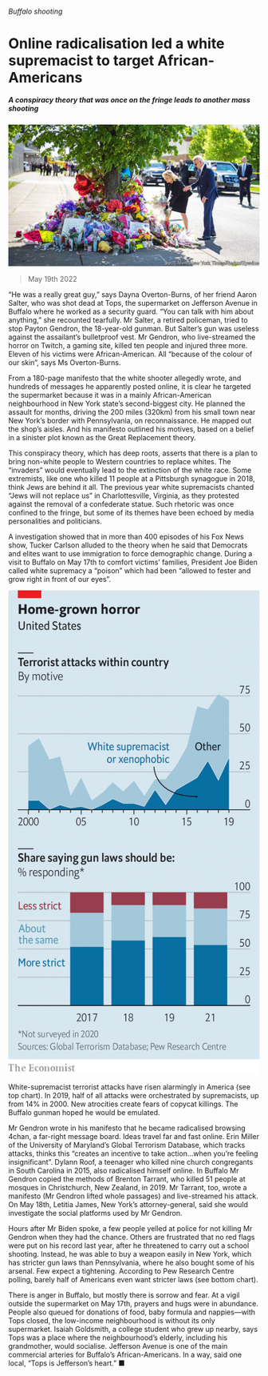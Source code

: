 ###### Buffalo shooting

# Online radicalisation led a white supremacist to target African-Americans 

##### A conspiracy theory that was once on the fringe leads to another mass shooting 

![image](images/20220521_USP003.jpg) 

> May 19th 2022 

“He was a really great guy,” says Dayna Overton-Burns, of her friend Aaron Salter, who was shot dead at Tops, the supermarket on Jefferson Avenue in Buffalo where he worked as a security guard. “You can talk with him about anything,” she recounted tearfully. Mr Salter, a retired policeman, tried to stop Payton Gendron, the 18-year-old gunman. But Salter’s gun was useless against the assailant’s bulletproof vest. Mr Gendron, who live-streamed the horror on Twitch, a gaming site, killed ten people and injured three more. Eleven of his victims were African-American. All “because of the colour of our skin”, says Ms Overton-Burns.

From a 180-page manifesto that the white shooter allegedly wrote, and hundreds of messages he apparently posted online, it is clear he targeted the supermarket because it was in a mainly African-American neighbourhood in New York state’s second-biggest city. He planned the assault for months, driving the 200 miles (320km) from his small town near New York’s border with Pennsylvania, on reconnaissance. He mapped out the shop’s aisles. And his manifesto outlined his motives, based on a belief in a sinister plot known as the Great Replacement theory. 

This conspiracy theory, which has deep roots, asserts that there is a plan to bring non-white people to Western countries to replace whites. The “invaders” would eventually lead to the extinction of the white race. Some extremists, like one who killed 11 people at a Pittsburgh synagogue in 2018, think Jews are behind it all. The previous year white supremacists chanted “Jews will not replace us” in Charlottesville, Virginia, as they protested against the removal of a confederate statue. Such rhetoric was once confined to the fringe, but some of its themes have been echoed by media personalities and politicians.

A  investigation showed that in more than 400 episodes of his Fox News show, Tucker Carlson alluded to the theory when he said that Democrats and elites want to use immigration to force demographic change. During a visit to Buffalo on May 17th to comfort victims’ families, President Joe Biden called white supremacy a “poison” which had been “allowed to fester and grow right in front of our eyes”.

![image](images/20220521_USC363.png) 


White-supremacist terrorist attacks have risen alarmingly in America (see top chart). In 2019, half of all attacks were orchestrated by supremacists, up from 14% in 2000. New atrocities create fears of copycat killings. The Buffalo gunman hoped he would be emulated. 

Mr Gendron wrote in his manifesto that he became radicalised browsing 4chan, a far-right message board. Ideas travel far and fast online. Erin Miller of the University of Maryland’s Global Terrorism Database, which tracks attacks, thinks this “creates an incentive to take action…when you’re feeling insignificant”. Dylann Roof, a teenager who killed nine church congregants in South Carolina in 2015, also radicalised himself online. In Buffalo Mr Gendron copied the methods of Brenton Tarrant, who killed 51 people at mosques in Christchurch, New Zealand, in 2019. Mr Tarrant, too, wrote a manifesto (Mr Gendron lifted whole passages) and live-streamed his attack. On May 18th, Letitia James, New York’s attorney-general, said she would investigate the social platforms used by Mr Gendron.

Hours after Mr Biden spoke, a few people yelled at police for not killing Mr Gendron when they had the chance. Others are frustrated that no red flags were put on his record last year, after he threatened to carry out a school shooting. Instead, he was able to buy a weapon easily in New York, which has stricter gun laws than Pennsylvania, where he also bought some of his arsenal. Few expect a tightening. According to Pew Research Centre polling, barely half of Americans even want stricter laws (see bottom chart). 

There is anger in Buffalo, but mostly there is sorrow and fear. At a vigil outside the supermarket on May 17th, prayers and hugs were in abundance. People also queued for donations of food, baby formula and nappies—with Tops closed, the low-income neighbourhood is without its only supermarket. Isaiah Goldsmith, a college student who grew up nearby, says Tops was a place where the neighbourhood’s elderly, including his grandmother, would socialise. Jefferson Avenue is one of the main commercial arteries for Buffalo’s African-Americans. In a way, said one local, “Tops is Jefferson’s heart.” ■



